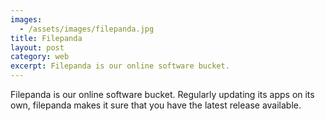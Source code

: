 ```yaml
---
images:
  - /assets/images/filepanda.jpg
title: Filepanda
layout: post
category: web
excerpt: Filepanda is our online software bucket.
---
```

Filepanda is our online software bucket. Regularly updating its apps on its own, filepanda makes it sure that you have the latest release available.